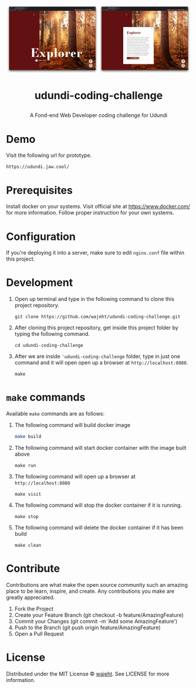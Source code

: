<p align="center"><img src="https://raw.githubusercontent.com/wajeht/udundi-coding-challenge/master/src/img/screenshot_index.png" width="50%%"><img src="https://raw.githubusercontent.com/wajeht/udundi-coding-challenge/master/src/img/screenshot_card.png" width="50%"></p>

# <p align="center">udundi-coding-challenge</p>
<p align="center">A Fond-end Web Developer coding challenge for Udundi</p>

# Demo
Visit the following url for prototype.
```
https://udundi.jaw.cool/
```

# Prerequisites

Install docker on your systems. Visit official site at https://www.docker.com/ for more information. Follow proper instruction for your own systems.

# Configuration
If you're deploying it into a server, make sure to edit `nginx.conf` file within this project.
# Development

1. Open up terminal and type in the following command to clone this project repository.

    ```
    git clone https://github.com/wajeht/udundi-coding-challenge.git
    ```

2. After cloning this project repository, get inside this project folder by typing the following command.

    ```
    cd udundi-coding-challenge
    ```

3. After we are inside `'udundi-coding-challenge` folder, type in just one command and it will open open up a browser at `http://localhost:8080`.

    ```
    make
    ```

# `make` commands

Available `make` commands are as follows:

1. The following command will build docker image

    ```bash
	make build
    ```

2. The following command will start docker container with the image built above
    ```
	make run
    ```

3. The following command will open up a browser at `http://localhost:8080` 
    ```
	make visit
    ```

4. The following command will stop the docker container if it is running. 
    ```
	make stop
    ```

4. The following command will delete the docker container if it has been build 
    ```
	make clean
    ```
# Contribute

Contributions are what make the open source community such an amazing place to be learn, inspire, and create. Any contributions you make are greatly appreciated.

1. Fork the Project
2. Create your Feature Branch (git checkout -b feature/AmazingFeature)
3. Commit your Changes (git commit -m 'Add some AmazingFeature')
4. Push to the Branch (git push origin feature/AmazingFeature)
5. Open a Pull Request

# License

Distributed under the MIT License © [wajeht](https://www.github.com/wajeht/). See LICENSE for more information.
